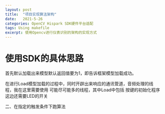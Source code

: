```yaml
---
layout: post
title:  "项目实现算法架构"
date:   2021-5-26
categories: OpenCV Hispark SDK硬件平台适配
tags: Using makefile
excerpt: 使用Opencv进行仪表识别的架构的实现方式
--- 
```

# 使用SDK的具体思路  
首先默认加载出来模型默认返回值要为1，即告诉框架模型加载成功。

在进行Load模型加载的过程中，同时开辟出来响应的通讯管道，音频处理的线程，我在这里需要使用  可能尽可能多的线程，其中Load中包括 按键的初始化程序  这边还需要LED的开关



二、在指定的触发条件下跑算法